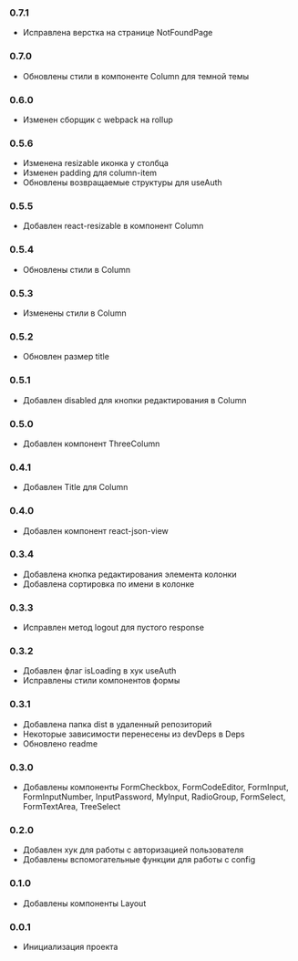 ### 0.7.1
- Исправлена верстка на странице NotFoundPage
### 0.7.0
- Обновлены стили в компоненте Column для темной темы
### 0.6.0
- Изменен сборщик с webpack на rollup
### 0.5.6
- Изменена resizable иконка у столбца
- Изменен padding для column-item
- Обновлены возвращаемые структуры для useAuth
### 0.5.5
- Добавлен react-resizable в компонент Column
### 0.5.4
- Обновлены стили в Column
### 0.5.3
- Изменены стили в Column
### 0.5.2
- Обновлен размер title
### 0.5.1
- Добавлен disabled для кнопки редактирования в Column
### 0.5.0
- Добавлен компонент ThreeColumn
### 0.4.1
- Добавлен Title для Column
### 0.4.0
- Добавлен компонент react-json-view
### 0.3.4
- Добавлена кнопка редактирования элемента колонки
- Добавлена сортировка по имени в колонке
### 0.3.3
- Исправлен метод logout для пустого response
### 0.3.2
- Добавлен флаг isLoading в хук useAuth
- Исправлены стили компонентов формы
### 0.3.1
 - Добавлена папка dist в удаленный репозиторий
 - Некоторые зависимости перенесены из devDeps в Deps
 - Обновлено readme
### 0.3.0
- Добавлены компоненты FormCheckbox, FormCodeEditor, FormInput, FormInputNumber, InputPassword, MyInput, RadioGroup, FormSelect, FormTextArea, TreeSelect
### 0.2.0
- Добавлен хук для работы с авторизацией пользователя
- Добавлены вспомогательные функции для работы с config
### 0.1.0
- Добавлены компоненты Layout
### 0.0.1
 - Инициализация проекта
